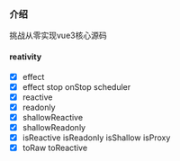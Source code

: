 ### 介绍

挑战从零实现vue3核心源码


#### reativity

- [X] effect 
- [X] effect stop onStop scheduler
- [X] reactive
- [X] readonly
- [X] shallowReactive
- [X] shallowReadonly
- [X] isReactive isReadonly isShallow isProxy
- [X] toRaw toReactive